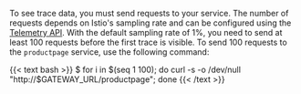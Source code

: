 ---
---
To see trace data, you must send requests to your service. The number of requests depends on Istio's sampling rate and can be configured using the [Telemetry API](/pt-br/docs/tasks/observability/telemetry/). With the default sampling rate of 1%, you need to send at least 100 requests before the first trace is visible.
To send 100 requests to the `productpage` service, use the following command:

{{< text bash >}}
$ for i in $(seq 1 100); do curl -s -o /dev/null "http://$GATEWAY_URL/productpage"; done
{{< /text >}}
